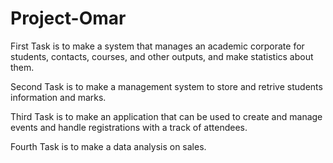 # Project-Omar

First Task is to make a system that manages an academic corporate for students, contacts, courses, and other outputs, and make statistics about them.

Second Task is to make a management system to store and retrive students information and marks.

Third Task is to make an application that can be used to create and manage events and handle registrations with a track of attendees.

Fourth Task is to make a data analysis on sales.
